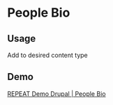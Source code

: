 # People Bio
## Usage
Add to desired content type

## Demo
[REPEAT Demo Drupal | People Bio](https://test-repeat-drupal.pantheonsite.io/people-bio)

